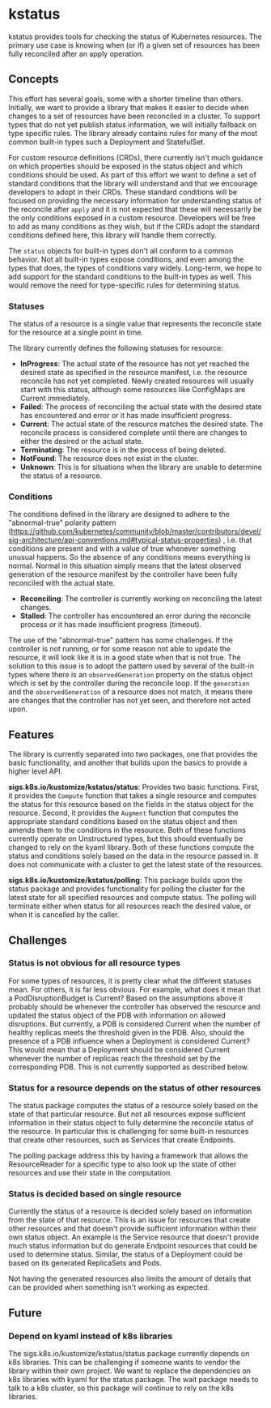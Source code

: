 # kstatus

kstatus provides tools for checking the status of Kubernetes resources. The primary use case is knowing when 
(or if) a given set of resources has been fully reconciled after an apply operation.

## Concepts

This effort has several goals, some with a shorter timeline than others. Initially, we want to provide
a library that makes it easier to decide when changes to a set of resources have been reconciled in a cluster.
To support types that do not yet publish status information, we will initially fallback on type specific rules. 
The library already contains rules for many of the most common built-in types such a Deployment and StatefulSet.

For custom resource definitions (CRDs), there currently isn't much guidance on which properties should be exposed in the status
object and which conditions should be used. As part of this effort we want to define a set of standard conditions
that the library will understand and that we encourage developers to adopt in their CRDs. These standard conditions will
be focused on providing the necessary information for understanding status of the reconcile after `apply` and it is not
expected that these will necessarily be the only conditions exposed in a custom resource. Developers will be free to add as many conditions
as they wish, but if the CRDs adopt the standard conditions defined here, this library will handle them correctly.

The `status` objects for built-in types don't all conform to a common behavior. Not all built-in types expose conditions,
and even among the types that does, the types of conditions vary widely. Long-term, we hope to add support for the
standard conditions to the built-in types as well. This would remove the need for type-specific rules for determining
status.

### Statuses

The status of a resource is a single value that represents the reconcile state for
the resource at a single point in time.

The library currently defines the following statuses for resource:
* __InProgress__: The actual state of the resource has not yet reached the desired state as specified in the
resource manifest, i.e. the resource reconcile has not yet completed. Newly created resources will usually 
start with this status, although some resources like ConfigMaps are Current immediately.
* __Failed__: The process of reconciling the actual state with the desired state has encountered and error
or it has made insufficient progress.
* __Current__: The actual state of the resource matches the desired state. The reconcile process is considered
complete until there are changes to either the desired or the actual state.
* __Terminating__: The resource is in the process of being deleted.
* __NotFound__: The resource does not exist in the cluster.
* __Unknown__: This is for situations when the library are unable to determine the status of a resource.

### Conditions

The conditions defined in the library are designed to adhere to the "abnormal-true" polarity pattern 
(https://github.com/kubernetes/community/blob/master/contributors/devel/sig-architecture/api-conventions.md#typical-status-properties)
, i.e. that conditions are present and with a value of true whenever something unusual happens. So the absence of
any conditions means everything is normal. Normal in this situation simply means that the latest observed 
generation of the resource manifest by the controller have been fully reconciled with the actual state. 

* __Reconciling__: The controller is currently working on reconciling the latest changes.
* __Stalled__: The controller has encountered an error during the reconcile process or it has made
insufficient progress (timeout).

The use of the "abnormal-true" pattern has some challenges. If the controller is not running, or for some
reason not able to update the resource, it will look like it is in a good state when that is not true. The
solution to this issue is to adopt the pattern used by several of the built-in types where there is an
`observedGeneration` property on the status object which is set by the controller during the reconcile loop.
If the `generation` and the `observedGeneration` of a resource does not match, it means there are changes
that the controller has not yet seen, and therefore not acted upon.

## Features

The library is currently separated into two packages, one that provides the basic functionality, and another that
builds upon the basics to provide a higher level API.

**sigs.k8s.io/kustomize/kstatus/status**: Provides two basic functions. First, it provides the `Compute` function
that takes a single resource and computes the status for this resource based on the fields in the status object for
the resource. Second, it provides the `Augment` function that computes the appropriate standard conditions based on
the status object and then amends them to the conditions in the resource. Both of these functions currently operate
on Unstructured types, but this should eventually be changed to rely on the kyaml library. Both of these functions 
compute the status and conditions solely based on the data in the resource passed in. It does not communicate with
a cluster to get the latest state of the resources.

**sigs.k8s.io/kustomize/kstatus/polling**: This package builds upon the status package and provides functionality for
polling the cluster for the latest state for all specified resources and compute status. The polling will terminate
either when status for all resources reach the desired value, or when it is cancelled by the caller.

## Challenges

### Status is not obvious for all resource types

For some types of resources, it is pretty clear what the different statuses mean. For others, it
is far less obvious. For example, what does it mean that a PodDisruptionBudget is Current? Based on
the assumptions above it probably should be whenever the controller has observed the resource
and updated the status object of the PDB with information on allowed disruptions. But currently, a PDB is
considered Current when the number of healthy replicas meets the threshold given in the PDB. Also, should
the presence of a PDB influence when a Deployment is considered Current? This would mean that a Deployment
should be considered Current whenever the number of replicas reach the threshold set by the corresponding
PDB. This is not currently supported as described below.

### Status for a resource depends on the status of other resources
The status package computes the status of a resource solely based on the 
state of that particular resource. But not all resources expose sufficient
information in their status object to fully determine the reconcile status
of the resource. In particular this is challenging for some built-in resources
that create other resources, such as Services that create Endpoints.

The polling package address this by having a framework that allows the
ResourceReader for a specific type to also look up the state of other
resources and use their state in the computation.

### Status is decided based on single resource
Currently the status of a resource is decided solely based on information from
the state of that resource. This is an issue for resources that create other resources
and that doesn't provide sufficient information within their own status object. An example
is the Service resource that doesn't provide much status information but do generate Endpoint
resources that could be used to determine status. Similar, the status of a Deployment could be 
based on its generated ReplicaSets and Pods.

Not having the generated resources also limits the amount of details that can be provided
when something isn't working as expected.

## Future

### Depend on kyaml instead of k8s libraries
The sigs.k8s.io/kustomize/kstatus/status package currently depends on k8s libraries. This can be 
challenging if someone wants to vendor the library within their own project. We want to replace
the dependencies on k8s libraries with kyaml for the status package. The wait package needs to 
talk to a k8s cluster, so this package will continue to rely on the k8s libraries.

